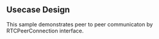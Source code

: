 ## Usecase Design

This sample demonstrates peer to peer communicaton by RTCPeerConnection interface.
